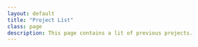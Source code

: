 ```yaml
---
layout: default
title: "Project List"
class: page
description: This page contains a lit of previous projects.
---
```

